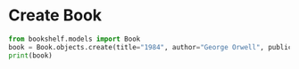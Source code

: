 # Create Book

```python
from bookshelf.models import Book
book = Book.objects.create(title="1984", author="George Orwell", publication_year=1949)
print(book)
